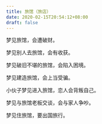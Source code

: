 ```yaml
---
title: 旅馆（旅店）
date: 2020-02-15T20:54:12+08:00
draft: false
---
```


梦见旅馆，会遭破财。<br>


梦见别人去旅馆，会有收获。<br>


梦见破旧不堪的旅馆，会陷入困境。<br>


梦见建造旅馆，会上当受骗。<br>


小伙子梦见进入旅馆，恋人会背叛自己。<br>


梦见与旅馆老板交谈，会与家人争吵。<br>


梦见住旅馆，要出国旅行。<br>
